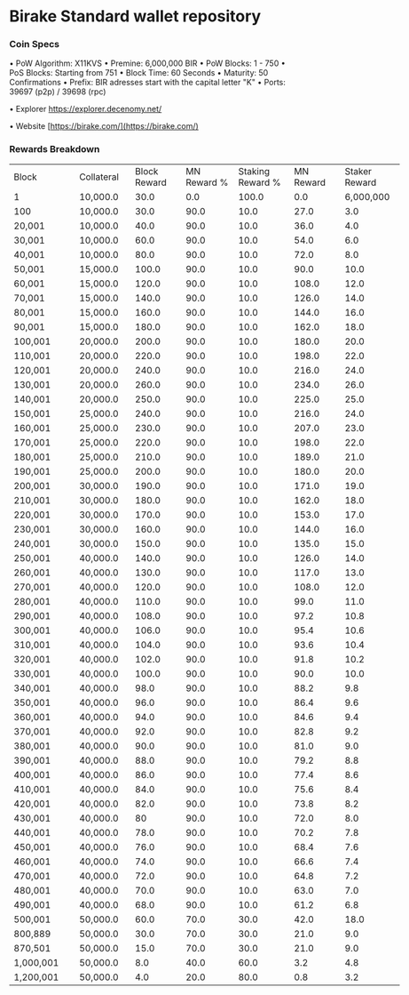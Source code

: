 Birake Standard wallet repository
=====================================

### Coin Specs

• PoW Algorithm: X11KVS
• Premine: 6,000,000 BIR
• PoW Blocks: 1 - 750
• PoS Blocks: Starting from 751
• Block Time: 60 Seconds
• Maturity: 50 Confirmations
• Prefix: BIR adresses start with the capital letter "K"
• Ports: 39697 (p2p) / 39698 (rpc)

• Explorer https://explorer.decenomy.net/

• Website [https://birake.com/](https://birake.com/)

### Rewards Breakdown
<table border=0 cellpadding=0 cellspacing=0 width=701 class=xl6553517252
 style='border-collapse:collapse;table-layout:fixed;width:528pt'>
 <col class=xl6553517252 width=139 style='mso-width-source:userset;mso-width-alt:
 4785;width:104pt'>
 <col class=xl6553517252 width=107 span=2 style='mso-width-source:userset;
 mso-width-alt:3702;width:81pt'>
 <col class=xl6553517252 width=134 style='mso-width-source:userset;mso-width-alt:
 4608;width:100pt'>
 <col class=xl6553517252 width=107 span=2 style='mso-width-source:userset;
 mso-width-alt:3702;width:81pt'>
 <tr height=21 style='mso-height-source:userset;height:15.75pt'>
  <td height=21 class=xl6317252 width=150 style='height:15.75pt;width:104pt'>Block</td>
  <td class=xl6317252 width=107 style='width:81pt'>Collateral</td>
  <td class=xl6317252 width=107 style='width:81pt'>Block Reward</td>
  <td class=xl6317252 width=107 style='width:81pt'>MN Reward %</td>
  <td class=xl6317252 width=134 style='width:100pt'>Staking Reward %</td>
  <td class=xl6317252 width=107 style='width:81pt'>MN Reward</td>
  <td class=xl6317252 width=107 style='width:81pt'>Staker Reward</td>
 </tr>
 <tr height=21 style='mso-height-source:userset;height:15.75pt'>
  <td height=21 class=xl6417252 style='height:15.75pt'>1</td>
  <td class=xl6517252>10,000.0</td>
  <td class=xl6517252>30.0</td>
  <td class=xl6617252>0.0</td>
  <td class=xl6617252>100.0</td>
  <td class=xl6717252 align=left>0.0</td>
  <td class=xl6717252 align=left>6,000,000</td>
 </tr>
 <tr height=21 style='mso-height-source:userset;height:15.75pt'>
  <td height=21 class=xl6417252 style='height:15.75pt'>100</td>
  <td class=xl6517252>10,000.0</td>
  <td class=xl6617252>30.0</td>
  <td class=xl6617252>90.0</td>
  <td class=xl6617252>10.0</td>
  <td class=xl6717252 align=left>27.0</td>
  <td class=xl6817252 align=left>3.0</td>
 </tr>
 <tr height=21 style='mso-height-source:userset;height:15.75pt'>
  <td height=21 class=xl6417252 style='height:15.75pt'>20,001</td>
  <td class=xl6517252>10,000.0</td>
  <td class=xl6617252>40.0</td>
  <td class=xl6617252>90.0</td>
  <td class=xl6617252>10.0</td>
  <td class=xl6717252 align=left>36.0</td>
  <td class=xl6817252 align=left>4.0</td>
 </tr>
 <tr height=21 style='mso-height-source:userset;height:15.75pt'>
  <td height=21 class=xl6417252 style='height:15.75pt'>30,001</td>
  <td class=xl6517252>10,000.0</td>
  <td class=xl6617252>60.0</td>
  <td class=xl6617252>90.0</td>
  <td class=xl6617252>10.0</td>
  <td class=xl6717252 align=left>54.0</td>
  <td class=xl6817252 align=left>6.0</td>
 </tr>
 <tr height=21 style='mso-height-source:userset;height:15.75pt'>
  <td height=21 class=xl6417252 style='height:15.75pt'>40,001</td>
  <td class=xl6517252>10,000.0</td>
  <td class=xl6617252>80.0</td>
  <td class=xl6617252>90.0</td>
  <td class=xl6617252>10.0</td>
  <td class=xl6717252 align=left>72.0</td>
  <td class=xl6817252 align=left>8.0</td>
 </tr>
 <tr height=21 style='mso-height-source:userset;height:15.75pt'>
  <td height=21 class=xl6417252 style='height:15.75pt'>50,001</td>
  <td class=xl6517252>15,000.0</td>
  <td class=xl6617252>100.0</td>
  <td class=xl6617252>90.0</td>
  <td class=xl6617252>10.0</td>
  <td class=xl6717252 align=left>90.0</td>
  <td class=xl6817252 align=left>10.0</td>
 </tr>
 <tr height=21 style='mso-height-source:userset;height:15.75pt'>
  <td height=21 class=xl6417252 style='height:15.75pt'>60,001</td>
  <td class=xl6517252>15,000.0</td>
  <td class=xl6617252>120.0</td>
  <td class=xl6617252>90.0</td>
  <td class=xl6617252>10.0</td>
  <td class=xl6717252 align=left>108.0</td>
  <td class=xl6817252 align=left>12.0</td>
 </tr>
 <tr height=21 style='mso-height-source:userset;height:15.75pt'>
  <td height=21 class=xl6417252 style='height:15.75pt'>70,001</td>
  <td class=xl6517252>15,000.0</td>
  <td class=xl6617252>140.0</td>
  <td class=xl6617252>90.0</td>
  <td class=xl6617252>10.0</td>
  <td class=xl6717252 align=left>126.0</td>
  <td class=xl6817252 align=left>14.0</td>
 </tr>
 <tr height=21 style='mso-height-source:userset;height:15.75pt'>
   <td height=21 class=xl6417252 style='height:15.75pt'>80,001</td>
   <td class=xl6517252>15,000.0</td>
   <td class=xl6617252>160.0</td>
   <td class=xl6617252>90.0</td>
   <td class=xl6617252>10.0</td>
   <td class=xl6717252 align=left>144.0</td>
   <td class=xl6817252 align=left>16.0</td>
 </tr>
 <tr height=21 style='mso-height-source:userset;height:15.75pt'>
  <td height=21 class=xl6417252 style='height:15.75pt'>90,001</td>
  <td class=xl6517252>15,000.0</td>
  <td class=xl6617252>180.0</td>
  <td class=xl6617252>90.0</td>
  <td class=xl6617252>10.0</td>
  <td class=xl6717252 align=left>162.0</td>
  <td class=xl6817252 align=left>18.0</td>
 </tr>
 <tr height=21 style='mso-height-source:userset;height:15.75pt'>
  <td height=21 class=xl6417252 style='height:15.75pt'>100,001</td>
  <td class=xl6517252>20,000.0</td>
  <td class=xl6617252>200.0</td>
  <td class=xl6617252>90.0</td>
  <td class=xl6617252>10.0</td>
  <td class=xl6717252 align=left>180.0</td>
  <td class=xl6817252 align=left>20.0</td>
 </tr>
 <tr height=21 style='mso-height-source:userset;height:15.75pt'>
  <td height=21 class=xl6417252 style='height:15.75pt'>110,001</td>
  <td class=xl6517252>20,000.0</td>
  <td class=xl6617252>220.0</td>
  <td class=xl6617252>90.0</td>
  <td class=xl6617252>10.0</td>
  <td class=xl6717252 align=left>198.0</td>
  <td class=xl6817252 align=left>22.0</td>
 </tr>
 <tr height=21 style='mso-height-source:userset;height:15.75pt'>
  <td height=21 class=xl6417252 style='height:15.75pt'>120,001</td>
  <td class=xl6517252>20,000.0</td>
  <td class=xl6617252>240.0</td>
  <td class=xl6617252>90.0</td>
  <td class=xl6617252>10.0</td>
  <td class=xl6717252 align=left>216.0</td>
  <td class=xl6817252 align=left>24.0</td>
 </tr>
 <tr height=21 style='mso-height-source:userset;height:15.75pt'>
  <td height=21 class=xl6417252 style='height:15.75pt'>130,001</td>
  <td class=xl6517252>20,000.0</td>
  <td class=xl6617252>260.0</td>
  <td class=xl6617252>90.0</td>
  <td class=xl6617252>10.0</td>
  <td class=xl6717252 align=left>234.0</td>
  <td class=xl6817252 align=left>26.0</td>
 </tr>
 <tr height=21 style='mso-height-source:userset;height:15.75pt'>
  <td height=21 class=xl6417252 style='height:15.75pt'>140,001</td>
  <td class=xl6517252>20,000.0</td>
  <td class=xl6617252>250.0</td>
  <td class=xl6617252>90.0</td>
  <td class=xl6617252>10.0</td>
  <td class=xl6717252 align=left>225.0</td>
  <td class=xl6817252 align=left>25.0</td>
 </tr>
 <tr height=21 style='mso-height-source:userset;height:15.75pt'>
  <td height=21 class=xl6417252 style='height:15.75pt'>150,001</td>
  <td class=xl6517252>25,000.0</td>
  <td class=xl6617252>240.0</td>
  <td class=xl6617252>90.0</td>
  <td class=xl6617252>10.0</td>
  <td class=xl6717252 align=left>216.0</td>
  <td class=xl6817252 align=left>24.0</td>
 </tr>
 <tr height=21 style='mso-height-source:userset;height:15.75pt'>
  <td height=21 class=xl6417252 style='height:15.75pt'>160,001</td>
  <td class=xl6517252>25,000.0</td>
  <td class=xl6617252>230.0</td>
  <td class=xl6617252>90.0</td>
  <td class=xl6617252>10.0</td>
  <td class=xl6717252 align=left>207.0</td>
  <td class=xl6817252 align=left>23.0</td>
 </tr>
 <tr height=21 style='mso-height-source:userset;height:15.75pt'>
  <td height=21 class=xl6417252 style='height:15.75pt'>170,001</td>
  <td class=xl6517252>25,000.0</td>
  <td class=xl6617252>220.0</td>
  <td class=xl6617252>90.0</td>
  <td class=xl6617252>10.0</td>
  <td class=xl6717252 align=left>198.0</td>
  <td class=xl6817252 align=left>22.0</td>
 </tr>
 <tr height=21 style='mso-height-source:userset;height:15.75pt'>
  <td height=21 class=xl6417252 style='height:15.75pt'>180,001</td>
  <td class=xl6517252>25,000.0</td>
  <td class=xl6617252>210.0</td>
  <td class=xl6617252>90.0</td>
  <td class=xl6617252>10.0</td>
  <td class=xl6717252 align=left>189.0</td>
  <td class=xl6817252 align=left>21.0</td>
 </tr>
  <tr height=21 style='mso-height-source:userset;height:15.75pt'>
  <td height=21 class=xl6417252 style='height:15.75pt'>190,001</td>
  <td class=xl6517252>25,000.0</td>
  <td class=xl6617252>200.0</td>
  <td class=xl6617252>90.0</td>
  <td class=xl6617252>10.0</td>
  <td class=xl6717252 align=left>180.0</td>
  <td class=xl6817252 align=left>20.0</td>
 </tr>
  <tr height=21 style='mso-height-source:userset;height:15.75pt'>
  <td height=21 class=xl6417252 style='height:15.75pt'>200,001</td>
  <td class=xl6517252>30,000.0</td>
  <td class=xl6617252>190.0</td>
  <td class=xl6617252>90.0</td>
  <td class=xl6617252>10.0</td>
  <td class=xl6717252 align=left>171.0</td>
  <td class=xl6817252 align=left>19.0</td>
 </tr>
   <tr height=21 style='mso-height-source:userset;height:15.75pt'>
  <td height=21 class=xl6417252 style='height:15.75pt'>210,001</td>
  <td class=xl6517252>30,000.0</td>
  <td class=xl6617252>180.0</td>
  <td class=xl6617252>90.0</td>
  <td class=xl6617252>10.0</td>
  <td class=xl6717252 align=left>162.0</td>
  <td class=xl6817252 align=left>18.0</td>
 </tr>
    <tr height=21 style='mso-height-source:userset;height:15.75pt'>
  <td height=21 class=xl6417252 style='height:15.75pt'>220,001</td>
  <td class=xl6517252>30,000.0</td>
  <td class=xl6617252>170.0</td>
  <td class=xl6617252>90.0</td>
  <td class=xl6617252>10.0</td>
  <td class=xl6717252 align=left>153.0</td>
  <td class=xl6817252 align=left>17.0</td>
 </tr>
     <tr height=21 style='mso-height-source:userset;height:15.75pt'>
  <td height=21 class=xl6417252 style='height:15.75pt'>230,001</td>
  <td class=xl6517252>30,000.0</td>
  <td class=xl6617252>160.0</td>
  <td class=xl6617252>90.0</td>
  <td class=xl6617252>10.0</td>
  <td class=xl6717252 align=left>144.0</td>
  <td class=xl6817252 align=left>16.0</td>
 </tr>
     <tr height=21 style='mso-height-source:userset;height:15.75pt'>
  <td height=21 class=xl6417252 style='height:15.75pt'>240,001</td>
  <td class=xl6517252>30,000.0</td>
  <td class=xl6617252>150.0</td>
  <td class=xl6617252>90.0</td>
  <td class=xl6617252>10.0</td>
  <td class=xl6717252 align=left>135.0</td>
  <td class=xl6817252 align=left>15.0</td>
 </tr>
     <tr height=21 style='mso-height-source:userset;height:15.75pt'>
  <td height=21 class=xl6417252 style='height:15.75pt'>250,001</td>
  <td class=xl6517252>40,000.0</td>
  <td class=xl6617252>140.0</td>
  <td class=xl6617252>90.0</td>
  <td class=xl6617252>10.0</td>
  <td class=xl6717252 align=left>126.0</td>
  <td class=xl6817252 align=left>14.0</td>
 </tr>
     <tr height=21 style='mso-height-source:userset;height:15.75pt'>
  <td height=21 class=xl6417252 style='height:15.75pt'>260,001</td>
  <td class=xl6517252>40,000.0</td>
  <td class=xl6617252>130.0</td>
  <td class=xl6617252>90.0</td>
  <td class=xl6617252>10.0</td>
  <td class=xl6717252 align=left>117.0</td>
  <td class=xl6817252 align=left>13.0</td>
 </tr>
     <tr height=21 style='mso-height-source:userset;height:15.75pt'>
  <td height=21 class=xl6417252 style='height:15.75pt'>270,001</td>
  <td class=xl6517252>40,000.0</td>
  <td class=xl6617252>120.0</td>
  <td class=xl6617252>90.0</td>
  <td class=xl6617252>10.0</td>
  <td class=xl6717252 align=left>108.0</td>
  <td class=xl6817252 align=left>12.0</td>
 </tr>
     <tr height=21 style='mso-height-source:userset;height:15.75pt'>
  <td height=21 class=xl6417252 style='height:15.75pt'>280,001</td>
  <td class=xl6517252>40,000.0</td>
  <td class=xl6617252>110.0</td>
  <td class=xl6617252>90.0</td>
  <td class=xl6617252>10.0</td>
  <td class=xl6717252 align=left>99.0</td>
  <td class=xl6817252 align=left>11.0</td>
 </tr>
     <tr height=21 style='mso-height-source:userset;height:15.75pt'>
  <td height=21 class=xl6417252 style='height:15.75pt'>290,001</td>
  <td class=xl6517252>40,000.0</td>
  <td class=xl6617252>108.0</td>
  <td class=xl6617252>90.0</td>
  <td class=xl6617252>10.0</td>
  <td class=xl6717252 align=left>97.2</td>
  <td class=xl6817252 align=left>10.8</td>
 </tr>
     <tr height=21 style='mso-height-source:userset;height:15.75pt'>
  <td height=21 class=xl6417252 style='height:15.75pt'>300,001</td>
  <td class=xl6517252>40,000.0</td>
  <td class=xl6617252>106.0</td>
  <td class=xl6617252>90.0</td>
  <td class=xl6617252>10.0</td>
  <td class=xl6717252 align=left>95.4</td>
  <td class=xl6817252 align=left>10.6</td>
 </tr>
     <tr height=21 style='mso-height-source:userset;height:15.75pt'>
  <td height=21 class=xl6417252 style='height:15.75pt'>310,001</td>
  <td class=xl6517252>40,000.0</td>
  <td class=xl6617252>104.0</td>
  <td class=xl6617252>90.0</td>
  <td class=xl6617252>10.0</td>
  <td class=xl6717252 align=left>93.6</td>
  <td class=xl6817252 align=left>10.4</td>
 </tr>
     <tr height=21 style='mso-height-source:userset;height:15.75pt'>
  <td height=21 class=xl6417252 style='height:15.75pt'>320,001</td>
  <td class=xl6517252>40,000.0</td>
  <td class=xl6617252>102.0</td>
  <td class=xl6617252>90.0</td>
  <td class=xl6617252>10.0</td>
  <td class=xl6717252 align=left>91.8</td>
  <td class=xl6817252 align=left>10.2</td>
 </tr>
     <tr height=21 style='mso-height-source:userset;height:15.75pt'>
  <td height=21 class=xl6417252 style='height:15.75pt'>330,001</td>
  <td class=xl6517252>40,000.0</td>
  <td class=xl6617252>100.0</td>
  <td class=xl6617252>90.0</td>
  <td class=xl6617252>10.0</td>
  <td class=xl6717252 align=left>90.0</td>
  <td class=xl6817252 align=left>10.0</td>
 </tr>
     <tr height=21 style='mso-height-source:userset;height:15.75pt'>
  <td height=21 class=xl6417252 style='height:15.75pt'>340,001</td>
  <td class=xl6517252>40,000.0</td>
  <td class=xl6617252>98.0</td>
  <td class=xl6617252>90.0</td>
  <td class=xl6617252>10.0</td>
  <td class=xl6717252 align=left>88.2</td>
  <td class=xl6817252 align=left>9.8</td>
 </tr>
     <tr height=21 style='mso-height-source:userset;height:15.75pt'>
  <td height=21 class=xl6417252 style='height:15.75pt'>350,001</td>
  <td class=xl6517252>40,000.0</td>
  <td class=xl6617252>96.0</td>
  <td class=xl6617252>90.0</td>
  <td class=xl6617252>10.0</td>
  <td class=xl6717252 align=left>86.4</td>
  <td class=xl6817252 align=left>9.6</td>
 </tr>
     <tr height=21 style='mso-height-source:userset;height:15.75pt'>
  <td height=21 class=xl6417252 style='height:15.75pt'>360,001</td>
  <td class=xl6517252>40,000.0</td>
  <td class=xl6617252>94.0</td>
  <td class=xl6617252>90.0</td>
  <td class=xl6617252>10.0</td>
  <td class=xl6717252 align=left>84.6</td>
  <td class=xl6817252 align=left>9.4</td>
 </tr>
     <tr height=21 style='mso-height-source:userset;height:15.75pt'>
  <td height=21 class=xl6417252 style='height:15.75pt'>370,001</td>
  <td class=xl6517252>40,000.0</td>
  <td class=xl6617252>92.0</td>
  <td class=xl6617252>90.0</td>
  <td class=xl6617252>10.0</td>
  <td class=xl6717252 align=left>82.8</td>
  <td class=xl6817252 align=left>9.2</td>
 </tr>
     <tr height=21 style='mso-height-source:userset;height:15.75pt'>
  <td height=21 class=xl6417252 style='height:15.75pt'>380,001</td>
  <td class=xl6517252>40,000.0</td>
  <td class=xl6617252>90.0</td>
  <td class=xl6617252>90.0</td>
  <td class=xl6617252>10.0</td>
  <td class=xl6717252 align=left>81.0</td>
  <td class=xl6817252 align=left>9.0</td>
 </tr>
     <tr height=21 style='mso-height-source:userset;height:15.75pt'>
  <td height=21 class=xl6417252 style='height:15.75pt'>390,001</td>
  <td class=xl6517252>40,000.0</td>
  <td class=xl6617252>88.0</td>
  <td class=xl6617252>90.0</td>
  <td class=xl6617252>10.0</td>
  <td class=xl6717252 align=left>79.2</td>
  <td class=xl6817252 align=left>8.8</td>
 </tr>
     <tr height=21 style='mso-height-source:userset;height:15.75pt'>
  <td height=21 class=xl6417252 style='height:15.75pt'>400,001</td>
  <td class=xl6517252>40,000.0</td>
  <td class=xl6617252>86.0</td>
  <td class=xl6617252>90.0</td>
  <td class=xl6617252>10.0</td>
  <td class=xl6717252 align=left>77.4</td>
  <td class=xl6817252 align=left>8.6</td>
 </tr>
     <tr height=21 style='mso-height-source:userset;height:15.75pt'>
  <td height=21 class=xl6417252 style='height:15.75pt'>410,001</td>
  <td class=xl6517252>40,000.0</td>
  <td class=xl6617252>84.0</td>
  <td class=xl6617252>90.0</td>
  <td class=xl6617252>10.0</td>
  <td class=xl6717252 align=left>75.6</td>
  <td class=xl6817252 align=left>8.4</td>
 </tr>
     <tr height=21 style='mso-height-source:userset;height:15.75pt'>
  <td height=21 class=xl6417252 style='height:15.75pt'>420,001</td>
  <td class=xl6517252>40,000.0</td>
  <td class=xl6617252>82.0</td>
  <td class=xl6617252>90.0</td>
  <td class=xl6617252>10.0</td>
  <td class=xl6717252 align=left>73.8</td>
  <td class=xl6817252 align=left>8.2</td>
 </tr>
     <tr height=21 style='mso-height-source:userset;height:15.75pt'>
  <td height=21 class=xl6417252 style='height:15.75pt'>430,001</td>
  <td class=xl6517252>40,000.0</td>
  <td class=xl6617252>80</td>
  <td class=xl6617252>90.0</td>
  <td class=xl6617252>10.0</td>
  <td class=xl6717252 align=left>72.0</td>
  <td class=xl6817252 align=left>8.0</td>
 </tr>
     <tr height=21 style='mso-height-source:userset;height:15.75pt'>
  <td height=21 class=xl6417252 style='height:15.75pt'>440,001</td>
  <td class=xl6517252>40,000.0</td>
  <td class=xl6617252>78.0</td>
  <td class=xl6617252>90.0</td>
  <td class=xl6617252>10.0</td>
  <td class=xl6717252 align=left>70.2</td>
  <td class=xl6817252 align=left>7.8</td>
 </tr>
     <tr height=21 style='mso-height-source:userset;height:15.75pt'>
  <td height=21 class=xl6417252 style='height:15.75pt'>450,001</td>
  <td class=xl6517252>40,000.0</td>
  <td class=xl6617252>76.0</td>
  <td class=xl6617252>90.0</td>
  <td class=xl6617252>10.0</td>
  <td class=xl6717252 align=left>68.4</td>
  <td class=xl6817252 align=left>7.6</td>
 </tr>
     <tr height=21 style='mso-height-source:userset;height:15.75pt'>
  <td height=21 class=xl6417252 style='height:15.75pt'>460,001</td>
  <td class=xl6517252>40,000.0</td>
  <td class=xl6617252>74.0</td>
  <td class=xl6617252>90.0</td>
  <td class=xl6617252>10.0</td>
  <td class=xl6717252 align=left>66.6</td>
  <td class=xl6817252 align=left>7.4</td>
 </tr>
     <tr height=21 style='mso-height-source:userset;height:15.75pt'>
  <td height=21 class=xl6417252 style='height:15.75pt'>470,001</td>
  <td class=xl6517252>40,000.0</td>
  <td class=xl6617252>72.0</td>
  <td class=xl6617252>90.0</td>
  <td class=xl6617252>10.0</td>
  <td class=xl6717252 align=left>64.8</td>
  <td class=xl6817252 align=left>7.2</td>
 </tr>
     <tr height=21 style='mso-height-source:userset;height:15.75pt'>
  <td height=21 class=xl6417252 style='height:15.75pt'>480,001</td>
  <td class=xl6517252>40,000.0</td>
  <td class=xl6617252>70.0</td>
  <td class=xl6617252>90.0</td>
  <td class=xl6617252>10.0</td>
  <td class=xl6717252 align=left>63.0</td>
  <td class=xl6817252 align=left>7.0</td>
 </tr>
     <tr height=21 style='mso-height-source:userset;height:15.75pt'>
  <td height=21 class=xl6417252 style='height:15.75pt'>490,001</td>
  <td class=xl6517252>40,000.0</td>
  <td class=xl6617252>68.0</td>
  <td class=xl6617252>90.0</td>
  <td class=xl6617252>10.0</td>
  <td class=xl6717252 align=left>61.2</td>
  <td class=xl6817252 align=left>6.8</td>
 </tr>
     <tr height=21 style='mso-height-source:userset;height:15.75pt'>
  <td height=21 class=xl6417252 style='height:15.75pt'>500,001</td>
  <td class=xl6517252>50,000.0</td>
  <td class=xl6617252>60.0</td>
  <td class=xl6617252>70.0</td>
  <td class=xl6617252>30.0</td>
  <td class=xl6717252 align=left>42.0</td>
  <td class=xl6817252 align=left>18.0</td>
 </tr>
     <tr height=21 style='mso-height-source:userset;height:15.75pt'>
  <td height=21 class=xl6417252 style='height:15.75pt'>800,889</td>
  <td class=xl6517252>50,000.0</td>
  <td class=xl6617252>30.0</td>
  <td class=xl6617252>70.0</td>
  <td class=xl6617252>30.0</td>
  <td class=xl6717252 align=left>21.0</td>
  <td class=xl6817252 align=left>9.0</td>
 </tr>
     <tr height=21 style='mso-height-source:userset;height:15.75pt'>
  <td height=21 class=xl6417252 style='height:15.75pt'>870,501</td>
  <td class=xl6517252>50,000.0</td>
  <td class=xl6617252>15.0</td>
  <td class=xl6617252>70.0</td>
  <td class=xl6617252>30.0</td>
  <td class=xl6717252 align=left>21.0</td>
  <td class=xl6817252 align=left>9.0</td>
 </tr>
 <tr height=21 style='mso-height-source:userset;height:15.75pt'>
  <td height=21 class=xl6417252 style='height:15.75pt'>1,000,001</td>
  <td class=xl6517252>50,000.0</td>
  <td class=xl6617252>8.0</td>
  <td class=xl6617252>40.0</td>
  <td class=xl6617252>60.0</td>
  <td class=xl6717252 align=left>3.2</td>
  <td class=xl6817252 align=left>4.8</td>
 </tr> 
      <tr height=21 style='mso-height-source:userset;height:15.75pt'>
  <td height=21 class=xl6417252 style='height:15.75pt'>1,200,001</td>
  <td class=xl6517252>50,000.0</td>
  <td class=xl6617252>4.0</td>
  <td class=xl6617252>20.0</td>
  <td class=xl6617252>80.0</td>
  <td class=xl6717252 align=left>0.8</td>
  <td class=xl6817252 align=left>3.2</td>
 </tr> 
 </table>

